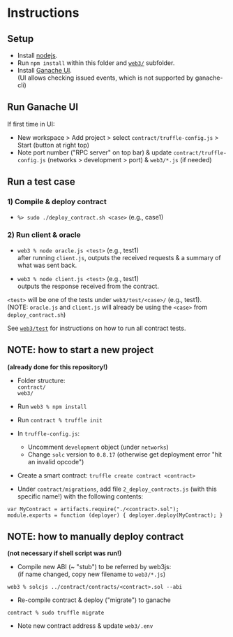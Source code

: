 # Instructions

## Setup
- Install [nodejs](https://nodejs.org/en).
- Run `npm install` within this folder and [`web3/`](web3/) subfolder.
- Install [Ganache UI](https://trufflesuite.com/ganache/).  
(UI allows checking issued events, which is not supported by ganache-cli)

## Run Ganache UI
If first time in UI:
- New workspace > Add project > select `contract/truffle-config.js` > Start (button at right top)
- Note port number ("RPC server" on top bar) & update `contract/truffle-config.js` (networks > development > port) & `web3/*.js` (if needed)

## Run a test case

### 1) Compile & deploy contract
- `%> sudo ./deploy_contract.sh <case>` (e.g., case1)

### 2) Run client & oracle
- `web3 % node oracle.js <test>` (e.g., test1)  
after running `client.js`, outputs the received requests & a summary of what was sent back.  

- `web3 % node client.js <test>` (e.g., test1)  
outputs the response received from the contract.  

`<test>` will be one of the tests under `web3/test/<case>/` (e.g., test1).  
(NOTE: `oracle.js` and `client.js` will already be using the `<case>` from `deploy_contract.sh`)  

See [`web3/test`](web3/test) for instructions on how to run all contract tests.

<!-- ### Troubleshooting
- When getting the following error when running `client.js`:
```
ContractExecutionError: Error happened while trying to execute a function inside a smart contract
```

Try creating a new Ganache workspace to start fresh with a new chain. -->


## NOTE: how to start a new project
**(already done for this repository!)**

- Folder structure:  
`contract/`  
`web3/`  

- Run `web3 % npm install`

- Run `contract % truffle init`

- In `truffle-config.js`:  
  - Uncomment `development` object (under `networks`)  
  - Change `solc` version to `0.8.17` (otherwise get deployment error "hit an invalid opcode")

- Create a smart contract: `truffle create contract <contract>`

- Under `contract/migrations`, add file `2_deploy_contracts.js` (with this specific name!) with the following contents:
```
var MyContract = artifacts.require("./<contract>.sol");
module.exports = function (deployer) { deployer.deploy(MyContract); }
```

## NOTE: how to manually deploy contract
**(not necessary if shell script was run!)**

- Compile new ABI (~ "stub") to be referred by web3js:  
(if name changed, copy new filename to `web3/*.js`)
```
web3 % solcjs ../contract/contracts/<contract>.sol --abi
```

- Re-compile contract & deploy ("migrate") to ganache
```
contract % sudo truffle migrate
```

- Note new contract address & update `web3/.env`
